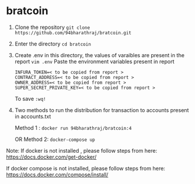 # bratcoin

1. Clone the repository 
   ```git clone https://github.com/94bharathraj/bratcoin.git```

2. Enter the directory
   ```cd bratcoin```

3. Create .env in this directory, the values of varaibles are present in the report
   ```vim .env```
   Paste the environment variables present in report
   ```
   INFURA_TOKEN=< to be copied from report >
   CONTRACT_ADDRESS=< to be copied from report >
   OWNER_ADDRESS=< to be copied from report >
   SUPER_SECRET_PRIVATE_KEY=< to be copied from report >
   
   ```
   To save 
    ```:wq!```

4. Two methods to run the distribution for transaction to accounts present in accounts.txt
   
   Method 1 :
   ```docker run 94bharathraj/bratcoin:4```

   OR 
   Method 2:
   ```docker-compose up```
   
   
Note: 
If docker is not installed , please follow steps from here:
https://docs.docker.com/get-docker/

If docker compose is not installed, please follow steps from here:
https://docs.docker.com/compose/install/
